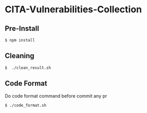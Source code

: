 # CITA-Vulnerabilities-Collection

## Pre-Install
```shell
$ npm install
```

## Cleaning
```shell
$  ./clean_result.sh
```

## Code Format
Do code format command before commit any pr
```shell
$ ./code_format.sh
```
